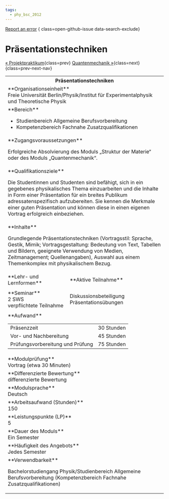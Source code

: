 ```yaml
---
tags:
  - phy_bsc_2012
---
```

[Report an error](https://github.com/SGSSGene/FUB-SUP/issues/new?title=Error%20in%20%22Pr%C3%A4sentationstechniken%22&body=There%20seems%20to%20be%20an%20error%20in%20module%20%22Pr%C3%A4sentationstechniken%22%2E%0A%0A%3CDescribe%20here%20a%20slightly%20more%20detailed%20description%20of%20what%20is%20wrong%3E&labels=bug)
{ class=open-github-issue data-search-exclude}

# Präsentationstechniken

[« Projektpraktikum](Projektpraktikum.md){class=prev}
[Quantenmechanik »](Quantenmechanik.md){class=next}
{class=prev-next-nav}

<table markdown id="moduledesc">
<tr markdown class="moduledesc_head"><th colspan="2">Präsentationstechniken </th></tr>
<tr markdown><td colspan="2">**Organisationseinheit**   <br>Freie Universität Berlin/Physik/Institut für Experimentalphysik und Theoretische Physik</td></tr>

<tr markdown><td colspan="2">**Bereich**<br>


- Studienbereich Allgemeine Berufsvorbereitung
- Kompetenzbereich Fachnahe Zusatzqualifikationen

</td></tr>

<tr markdown><td colspan="2">**Zugangsvoraussetzungen** <br>

Erfolgreiche Absolvierung des Moduls „Struktur der Materie“ oder des Moduls „Quantenmechanik“.


</td></tr>
<tr markdown><td colspan="2">**Qualifikationsziele**    <br>

Die Studentinnen und Studenten sind befähigt, sich in ein gegebenes
physikalisches Thema einzuarbeiten und die Inhalte in Form einer
Präsentation für ein breites Publikum adressatenspezifisch aufzubereiten.
Sie kennen die Merkmale einer guten Präsentation und können diese in einen
eigenen Vortrag erfolgreich einbeziehen.


</td></tr>
<tr markdown><td colspan="2">**Inhalte**                <br>

Grundlegende Präsentationstechniken (Vortragsstil: Sprache, Gestik, Mimik;
Vortragsgestaltung: Bedeutung von Text, Tabellen und Bildern, geeignete
Verwendung von Medien, Zeitmanagement; Quellenangaben), Auswahl aus einem
Themenkomplex mit physikalischem Bezug.


</td></tr>

<tr markdown><td>**Lehr- und Lernformen**</td><td>**Aktive Teilnahme**</td></tr>
<tr markdown><td> **Seminar** <br>2 SWS <br> verpflichtete Teilnahme</td><td>

Diskussionsbeteiligung Präsentationsübungen
</td></tr>
<tr markdown><td colspan="2">**Aufwand**                <br>
<table class="aufwand_table">
<tr><td>Präsenzzeit</td><td>30 Stunden</td></tr>
<tr><td>Vor- und Nachbereitung</td><td>45 Stunden</td></tr>
<tr><td>Prüfungsvorbereitung und Prüfung</td><td>75 Stunden</td></tr>
</table>

</td></tr>
<tr markdown><td colspan="2">**Modulprüfung**             <br>Vortrag (etwa 30 Minuten)


</td></tr>
<tr markdown><td colspan="2">**Differenzierte Bewertung** <br>differenzierte Bewertung

</td></tr>
<tr markdown><td colspan="2">**Modulsprache**             <br>Deutsch</td></tr>
<tr markdown><td colspan="2">**Arbeitsaufwand (Stunden)** <br>150</td></tr>
<tr markdown><td colspan="2">**Leistungspunkte (LP)**     <br>5</td></tr>
<tr markdown><td colspan="2">**Dauer des Moduls**         <br>Ein Semester</td></tr>
<tr markdown><td colspan="2">**Häufigkeit des Angebots**  <br>Jedes Semester</td></tr>
<tr markdown><td colspan="2">**Verwendbarkeit**           <br>

Bachelorstudiengang Physik/Studienbereich Allgemeine Berufsvorbereitung
(Kompetenzbereich Fachnahe Zusatzqualifikationen)


</td></tr>

</table>
